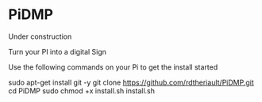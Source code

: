 # PiDMP

Under construction

Turn your PI into a digital Sign

Use the following commands on your Pi to get the install started

sudo apt-get install git -y
git clone https://github.com/rdtheriault/PiDMP.git
cd PiDMP
sudo chmod +x install.sh
install.sh
